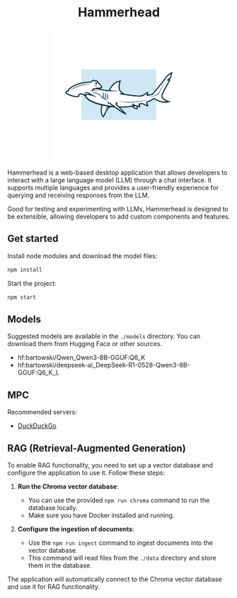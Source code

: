 <h1 align="center">Hammerhead</h1>

<p align="center">
  <img src="./public/logo.webp" alt="Hammerhead" width="300" />
</p>

Hammerhead is a web-based desktop application that allows developers to interact with a large language model (LLM) through a chat interface.
It supports multiple languages and provides a user-friendly experience for querying and receiving responses from the LLM.

Good for testing and experimenting with LLMs, Hammerhead is designed to be extensible, allowing developers to add custom components and features.

## Get started

Install node modules and download the model files:

```bash
npm install
```

Start the project:

```bash
npm start
```

## Models

Suggested models are available in the `./models` directory.
You can download them from Hugging Face or other sources.

- hf:bartowski/Qwen_Qwen3-8B-GGUF:Q6_K
- hf:bartowski/deepseek-ai_DeepSeek-R1-0528-Qwen3-8B-GGUF:Q6_K_L

## MPC

Recommended servers:

- [DuckDuckGo](https://hub.docker.com/mcp/server/duckduckgo/overview)

## RAG (Retrieval-Augmented Generation)

To enable RAG functionality, you need to set up a vector database and configure the application to use it. Follow these steps:

1. **Run the Chroma vector database**:
   - You can use the provided `npm run chroma` command to run the database locally.
   - Make sure you have Docker installed and running.

2. **Configure the ingestion of documents**:
   - Use the `npm run ingest` command to ingest documents into the vector database.
   - This command will read files from the `./data` directory and store them in the database.

The application will automatically connect to the Chroma vector database and use it for RAG functionality.